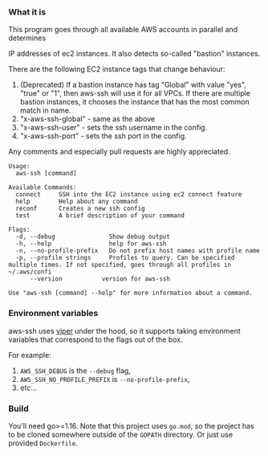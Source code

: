 ### What it is

This program goes through all available AWS accounts in parallel and determines

IP addresses of ec2 instances. It also detects so-called "bastion" instances.

There are the following EC2 instance tags that change behaviour:

1. (Deprecated) If a bastion instance has tag "Global" with value "yes", "true" or "1", then aws-ssh will use it for all VPCs. If there are multiple bastion instances, it chooses the instance that has the most common match in name.
2. "x-aws-ssh-global" - same as the above
3. "x-aws-ssh-user" - sets the ssh username in the config.
4. "x-aws-ssh-port" - sets the ssh port in the config.

Any comments and especially pull requests are highly appreciated.

```
Usage:
  aws-ssh [command]

Available Commands:
  connect     SSH into the EC2 instance using ec2 connect feature
  help        Help about any command
  reconf      Creates a new ssh config
  test        A brief description of your command

Flags:
  -d, --debug               Show debug output
  -h, --help                help for aws-ssh
  -n, --no-profile-prefix   Do not prefix host names with profile name
  -p, --profile strings     Profiles to query. Can be specified multiple times. If not specified, goes through all profiles in ~/.aws/confi
      --version           version for aws-ssh

Use "aws-ssh [command] --help" for more information about a command.
```

### Environment variables

aws-ssh uses [viper](https://github.com/spf13/viper) under the hood, so it supports taking environment variables that correspond to the flags out of the box.

For example:

1. `AWS_SSH_DEBUG` is the `--debug` flag,
2. `AWS_SSH_NO_PROFILE_PREFIX` is `--no-profile-prefix`,
3. etc...

### Build

You'll need go>=1.16. Note that this project uses `go.mod`, so the project has to be cloned somewhere outside of the `GOPATH` directory.
Or just use provided `Dockerfile`.
